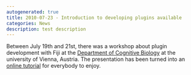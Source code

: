```yaml
---
autogenerated: true
title: 2010-07-23 - Introduction to developing plugins available
categories: News
description: test description
---
```


Between July 19th and 21st, there was a workshop about plugin development with Fiji at the [Department of Cognitive Biology](http://cogbio.univie.ac.at/home/) at the university of Vienna, Austria. The presentation has been turned into an [online tutorial](/develop/ij1-plugins) for everybody to enjoy.


